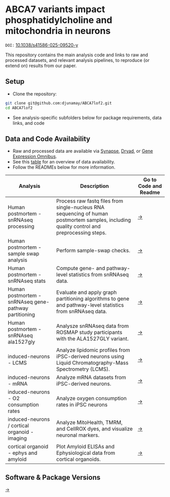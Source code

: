 
# ABCA7 variants impact phosphatidylcholine and mitochondria in neurons
`DOI:` [10.1038/s41586-025-09520-y](https://www.nature.com/articles/s41586-025-09520-y)

This repository contains the main analysis code and links to raw and processed datasets, and relevant analysis pipelines, to reproduce (or extend on) results from our paper.

## Setup
- Clone the repository:
```bash
git clone git@github.com:djunamay/ABCA7lof2.git
cd ABCA7lof2
```
- See analysis-specific subfolders below for package requirements, data links, and code
  
## Data and Code Availability
- Raw and processed data are available via [Synapse](https://www.synapse.org/#!Synapse:syn53461705), [Dryad](), or [Gene Expression Omnibus]().
- See this [table](https://github.com/djunamay/ABCA7lof2/blob/main/open_data/README.md) for an overview of data availability. 
- Follow the READMEs below for more information.

| Analysis                                          | Description                                                                                                                                                                     | Go to Code and Readme                                           |
|-----------------------------------------------|---------------------------------------------------------------------------------------------------------------------------------------------------------------------------------|---------------------------------------------------------------------|
| Human postmortem - snRNAseq processing          | Process raw fastq files from single-nucleus RNA sequencing of human postmortem samples, including quality control and preprocessing steps.                   | [→](analyses/snRNAseq_processing/)                       |
| Human postmortem - sample swap analysis               | Perform sample-swap checks.                                         | [→](analyses/sample_swap/)                            |
| Human postmortem - snRNAseq stats               | Compute gene- and pathway-level statistics from snRNAseq data.                                         | [→](analyses/snRNAseq_stats/)                            |
| Human postmortem - snRNAseq gene-pathway partitioning  | Evaluate and apply graph partitioning algorithms to gene and pathway-level statistics from snRNAseq data. | [→](analyses/snRNAseq_score_partitioning/)               |
| Human postmortem - snRNAseq ala1527gly          | Analysze snRNAseq data from ROSMAP study participants with the ALA1527GLY variant.          | [→](analyses/common_variant_analysis/)                        |
| induced-neurons - LCMS                            | Analyze lipidomic profiles from iPSC-derived neurons using Liquid Chromatography-Mass Spectrometry (LCMS).             | [→](analyses/iN_LCMS/)                                   |
| induced-neurons - mRNA             |  Analyze mRNA datasets from iPSC-derived neurons.                                  | [→](analyses/bulkRNAseq/) |
| induced-neurons - O2 consumption rates             | Analyze oxygen consumption rates in iPSC neurons            | [→](analyses/iN_O2_consumption/)                         |
| induced-neurons / cortical organoid - imaging              | Analyze MitoHealth, TMRM, and CellROX dyes, and visualize neuronal markers.          | [→](analyses/iN_membrane_potential/)                     |
| cortical organoid - ephys and amyloid               | Plot Amyloid ELISAs and Ephysiological data from cortical organoids.          | [→](analyses/iN_membrane_potential/)                     |

## Software & Package Versions

[→](./package_info.md)
